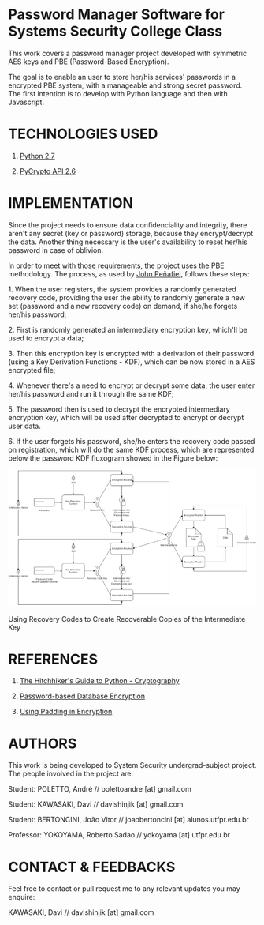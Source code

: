 # Password Manager Software for Systems Security College Class

This work covers a password manager project developed with symmetric AES keys and PBE (Password-Based Encryption).

The goal is to enable an user to store her/his services' passwords in a encrypted PBE system, with a manageable and strong secret password. The first intention is to develop with Python language and then with Javascript.

# TECHNOLOGIES USED

1) [Python 2.7](https://docs.python.org/2/)

2) [PyCrypto API 2.6](https://www.dlitz.net/software/pycrypto/api/2.6/)

# IMPLEMENTATION

Since the project needs to ensure data confidenciality and integrity, there aren't any secret (key or password) storage, because they encrypt/decrypt the data. Another thing necessary is the user's availability to reset her/his password in case of oblivion.

In order to meet with those requirements, the project uses the PBE methodology. The process, as used by [John Peñafiel](https://penafieljlm.com/2016/12/30/password-based-database-encryption/#problem-changing-passwords), follows these steps:

1\. When the user registers, the system provides a randomly generated recovery code, providing the user the ability to randomly generate a new set (password and a new recovery code) on demand, if she/he forgets her/his password;

2\. First is randomly generated an intermediary encryption key, which'll be used to encrypt a data;

3\. Then this encryption key is encrypted with a derivation of their password (using a Key Derivation Functions - KDF), which can be now stored in a AES encrypted file;

4\. Whenever there's a need to encrypt or decrypt some data, the user enter her/his password and run it through the same KDF;

5\. The password then is used to decrypt the encrypted intermediary encryption key, which will be used after decrypted to encrypt or decrypt user data.

6\. If the user forgets his password, she/he enters the recovery code passed on registration, which will do the same KDF process, which are represented below the password KDF fluxogram showed in the Figure below:

![Using Recovery Codes to Create Recoverable Copies of the Intermediate Key](https://raw.githubusercontent.com/davikawasaki/password-manager-security-class/master/imgs/crypt_pbe_recovery_questions.png)

Using Recovery Codes to Create Recoverable Copies of the Intermediate Key

# REFERENCES

1) [The Hitchhiker's Guide to Python - Cryptography](http://docs.python-guide.org/en/latest/scenarios/crypto/)

2) [Password-based Database Encryption](https://penafieljlm.com/2016/12/30/password-based-database-encryption/#problem-changing-passwords)

3) [Using Padding in Encryption](https://www.di-mgt.com.au/cryptopad.html)

# AUTHORS

This work is being developed to System Security undergrad-subject project. The people involved in the project are:

Student: POLETTO, André // polettoandre [at] gmail.com

Student: KAWASAKI, Davi // davishinjik [at] gmail.com

Student: BERTONCINI, João Vitor // joaobertoncini [at] alunos.utfpr.edu.br

Professor: YOKOYAMA, Roberto Sadao // yokoyama [at] utfpr.edu.br

# CONTACT & FEEDBACKS

Feel free to contact or pull request me to any relevant updates you may enquire:

KAWASAKI, Davi // davishinjik [at] gmail.com

